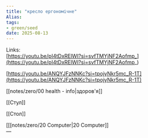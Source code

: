 ```yaml
---
title: "кресло ергономічне"
Alias: 
tags:
- green/seed
date: 2025-08-13
---
```

Links:  
[https://youtu.be/pI4tDxRElWI?si=svfTMYjNF2Aofmp_](https://youtu.be/pI4tDxRElWI?si=svfTMYjNF2Aofmp_)

  

[https://youtu.be/ANQYJFzNNKc?si=tpojyNkr5mc_R-1T](https://youtu.be/ANQYJFzNNKc?si=tpojyNkr5mc_R-1T)

  
[[notes/zero/00 health - info|здоров'я]]

[[Стул]]

[[Стол]]

[[[notes/zero/20 Computer|20 Computer]]  
—

